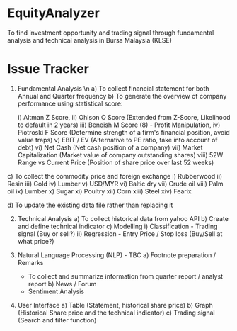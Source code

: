 # EquityAnalyzer
To find investment opportunity and trading signal through fundamental analysis and technical analysis in Bursa Malaysia (KLSE)

# Issue Tracker


1. Fundamental Analysis \n
  a) To collect financial statement for both Annual and Quarter frequency
  b) To generate the overview of company performance using statistical score: 
  
  <ol>        
    i) Altman Z Score, 
    ii) Ohlson O Score (Extended from Z-Score, Likelihood to default in 2 years)
    iii) Beneish M Score (8) - Profit Manipulation, 
    iv) Piotroski F Score (Determine strength of a firm's financial position, avoid value traps)
    v) EBIT / EV (Alternative to PE ratio, take into account of debt)
    vi) Net Cash (Net cash position of a company)
    vii) Market Capitalization (Market value of company outstanding shares)
    viii) 52W Range vs Current Price (Position of share price over last 52 weeks)
  </ol>  
  c) To collect the commodity price and foreign exchange
    i) Rubberwood
    ii) Resin
    iii) Gold
    iv) Lumber
    v) USD/MYR
    vi) Baltic dry
    vii) Crude oil
    viii) Palm oil
    ix) Lumber
    x) Sugar
    xi) Poultry
    xii) Corn
    xiii) Steel
    xiv) Fearix
    
  d) To update the existing data file rather than replacing it

2. Technical Analysis
  a) To collect historical data from yahoo API
  b) Create and define technical indicator
  c) Modelling
    i) Classification - Trading signal (Buy or sell?)
    ii) Regression - Entry Price / Stop loss (Buy/Sell at what price?)

3. Natural Language Processing (NLP) - TBC
  a) Footnote preparation / Remarks
    - To collect and summarize information from quarter report / analyst report 
  b) News / Forum
   - Sentiment Analysis 
   
4. User Interface
  a) Table (Statement, historical share price)
  b) Graph (Historical Share price and the technical indicator)
  c) Trading signal (Search and filter function)

